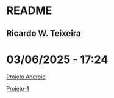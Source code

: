 # README
## Ricardo W. Teixeira
# 03/06/2025 - 17:24
<a href="https://rwteixeira.github.io/projeto-android/" target=_blanck>Projeto Android</a>
<p>
<a href="https://rwteixeira.github.io/projeto-1/" target="_blanck">Projeto-1</a>
<p>

